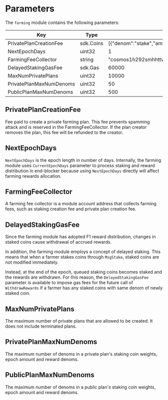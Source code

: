 <!-- order: 7 -->

# Parameters

The `farming` module contains the following parameters:

| Key                     | Type      | Example                                                             |
|-------------------------|-----------|---------------------------------------------------------------------|
| PrivatePlanCreationFee  | sdk.Coins | [{"denom":"stake","amount":"1000000000"}]                           |
| NextEpochDays           | uint32    | 1                                                                   |
| FarmingFeeCollector     | string    | "cosmos1h292smhhttwy0rl3qr4p6xsvpvxc4v05s6rxtczwq3cs6qc462mqejwy8x" |
| DelayedStakingGasFee    | sdk.Gas   | 60000                                                               |
| MaxNumPrivatePlans      | uint32    | 10000                                                               |
| PrivatePlanMaxNumDenoms | uint32    | 50                                                                  |
| PublicPlanMaxNumDenoms  | uint32    | 500                                                                 |


## PrivatePlanCreationFee

Fee paid to create a private farming plan. This fee prevents spamming attack and is reserved in the FarmingFeeCollector. If the plan creator removes the plan, this fee will be refunded to the creator.

## NextEpochDays

`NextEpochDays` is the epoch length in number of days. Internally, the farming module uses `CurrentEpochDays` parameter to process staking and reward distribution in end-blocker because using `NextEpochDays` directly will affect farming rewards allocation.

## FarmingFeeCollector

A farming fee collector is a module account address that collects farming fees, such as staking creation fee and private plan creation fee.

## DelayedStakingGasFee

Since the farming module has adopted F1 reward distribution, changes in staked coins cause withdrawal of accrued rewards.

In addition, the farming module employs a concept of delayed staking. This means that when a farmer stakes coins through `MsgStake`, staked coins are not modified immediately. 

Instead, at the end of the epoch, queued staking coins becomes staked and the rewards are withdrawn. For this reason, the `DelayedStakingGasFee` parameter is available to impose gas fees for the future call of `WithdrawRewards` if a farmer has any staked coins with same
denom of newly staked coin.

## MaxNumPrivatePlans

The maximum number of private plans that are allowed to be created.
It does not include terminated plans.

## PrivatePlanMaxNumDenoms

The maximum number of denoms in a private plan's staking coin weights,
epoch amount and reward denoms.

## PublicPlanMaxNumDenoms

The maximum number of denoms in a public plan's staking coin weights,
epoch amount and reward denoms.
